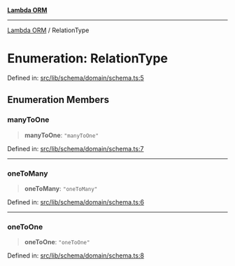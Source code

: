 [**Lambda ORM**](../README.md)

***

[Lambda ORM](../README.md) / RelationType

# Enumeration: RelationType

Defined in: [src/lib/schema/domain/schema.ts:5](https://github.com/lambda-orm/lambdaorm-base/blob/5f10bdc7d0f008296efbcbe89bc2bf1ed03aaaef/src/lib/schema/domain/schema.ts#L5)

## Enumeration Members

### manyToOne

> **manyToOne**: `"manyToOne"`

Defined in: [src/lib/schema/domain/schema.ts:7](https://github.com/lambda-orm/lambdaorm-base/blob/5f10bdc7d0f008296efbcbe89bc2bf1ed03aaaef/src/lib/schema/domain/schema.ts#L7)

***

### oneToMany

> **oneToMany**: `"oneToMany"`

Defined in: [src/lib/schema/domain/schema.ts:6](https://github.com/lambda-orm/lambdaorm-base/blob/5f10bdc7d0f008296efbcbe89bc2bf1ed03aaaef/src/lib/schema/domain/schema.ts#L6)

***

### oneToOne

> **oneToOne**: `"oneToOne"`

Defined in: [src/lib/schema/domain/schema.ts:8](https://github.com/lambda-orm/lambdaorm-base/blob/5f10bdc7d0f008296efbcbe89bc2bf1ed03aaaef/src/lib/schema/domain/schema.ts#L8)
